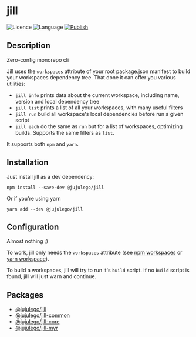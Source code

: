 # jill
![Licence](https://img.shields.io/github/license/jujulego/jill)
![Language](https://img.shields.io/github/languages/top/jujulego/jill)
[![Publish](https://github.com/Jujulego/jill/actions/workflows/publish.yml/badge.svg)](https://github.com/Jujulego/jill/actions/workflows/publish.yml)

## Description
Zero-config monorepo cli

Jill uses the `workspaces` attribute of your root package.json manifest to build your workspaces dependency tree.
That done it can offer you various utilities:
- `jill info` prints data about the current workspace, including name, version and local dependency tree
- `jill list` prints a list of all your workspaces, with many useful filters
- `jill run` build all workspace's local dependencies before run a given script
- `jill each` do the same as `run` but for a list of workspaces, optimizing builds. Supports the same filters as `list`.

It supports both `npm` and `yarn`.

## Installation
Just install jill as a dev dependency:
```shell
npm install --save-dev @jujulego/jill
```

Or if you're using yarn
```shell
yarn add --dev @jujulego/jill
```

## Configuration
Almost nothing ;)

To work, jill only needs the `workspaces` attribute (see [npm workspaces](https://docs.npmjs.com/cli/v8/using-npm/workspaces) or [yarn workspace](https://yarnpkg.com/features/workspaces)).

To build a workspaces, jill will try to run it's `build` script. If no `build` script is found, jill will just warn and continue.

## Packages
- [@jujulego/jill](https://github.com/Jujulego/jill/tree/master/packages/cli)
- [@jujulego/jill-common](https://github.com/Jujulego/jill/tree/master/packages/common)
- [@jujulego/jill-core](https://github.com/Jujulego/jill/tree/master/packages/core)
- [@jujulego/jill-myr](https://github.com/Jujulego/jill/tree/master/packages/myr)
